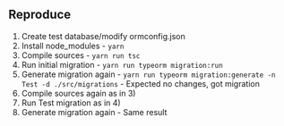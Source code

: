 ## Reproduce

1) Create test database/modify ormconfig.json
2) Install node_modules - ```yarn```
3) Compile sources - ```yarn run tsc```
4) Run initial migration - ```yarn run typeorm migration:run```
5) Generate migration again - ```yarn run typeorm migration:generate -n Test -d ./src/migrations``` - Expected no changes, got migration
6) Compile sources again as in 3)
7) Run Test migration as in 4)
8) Generate migration again - Same result
